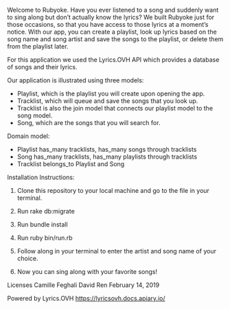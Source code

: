 Welcome to Rubyoke. Have you ever listened to a song and suddenly want to sing along but don’t actually know the lyrics? We built Rubyoke just for those occasions, so that you have access to those lyrics at a moment’s notice. With our app, you can create a playlist, look up lyrics based on the song name and song artist and save the songs to the playlist, or delete them from the playlist later.

For this application we used the Lyrics.OVH API which provides a database of songs and their lyrics.

Our application is illustrated using three models:
- Playlist, which is the playlist you will create upon opening the app.
- Tracklist, which will queue and save the songs that you look up.
- Tracklist is also the join model that connects our playlist model to the song model.
- Song, which are the songs that you will search for.

Domain model:
- Playlist has_many tracklists, has_many songs through tracklists
- Song has_many tracklists, has_many playlists through tracklists
- Tracklist belongs_to Playlist and Song

Installation Instructions:
1. Clone this repository to your local machine and go to the file in your terminal.

2. Run rake db:migrate

3. Run bundle install

4. Run ruby bin/run.rb

5. Follow along in your terminal to enter the artist and song name of your choice.

6. Now you can sing along with your favorite songs!

Licenses
Camille Feghali
David Ren
February 14, 2019

Powered by Lyrics.OVH
https://lyricsovh.docs.apiary.io/
